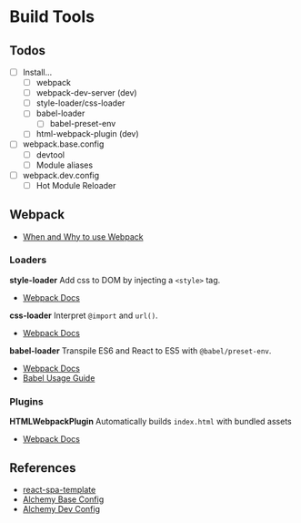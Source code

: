 # Build Tools

## Todos
- [ ] Install...
    + [ ] webpack
    + [ ] webpack-dev-server (dev)
    + [ ] style-loader/css-loader
    + [ ] babel-loader
        * [ ] babel-preset-env
    + [ ] html-webpack-plugin (dev)
- [ ] webpack.base.config
    + [ ] devtool
    + [ ] Module aliases
- [ ] webpack.dev.config
    + [ ] Hot Module Reloader

## Webpack
- [When and Why to use Webpack](https://blog.andrewray.me/webpack-when-to-use-and-why/)

### Loaders
**style-loader**
Add css to DOM by injecting a `<style>` tag.
- [Webpack Docs](https://webpack.js.org/loaders/style-loader/)

**css-loader**
Interpret `@import` and `url()`.
- [Webpack Docs](https://webpack.js.org/loaders/css-loader/)

**babel-loader**
Transpile ES6 and React to ES5 with `@babel/preset-env`.
- [Webpack Docs](https://webpack.js.org/loaders/babel-loader/)
- [Babel Usage Guide](https://babeljs.io/docs/en/usage)

### Plugins
**HTMLWebpackPlugin**
Automatically builds `index.html` with bundled assets
- [Webpack Docs](https://webpack.js.org/plugins/html-webpack-plugin/)

## References
- [react-spa-template](https://github.com/meetajhu/react-spa-template)
- [Alchemy Base Config](https://github.com/daostack/alchemy/blob/dev/webpack.dev.config.js)
- [Alchemy Dev Config](https://github.com/daostack/alchemy/blob/dev/webpack.dev.config.js)

